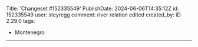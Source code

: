 Title: 'Changeset #152335549'
PublishDate: 2024-06-06T14:35:12Z
id: 152335549
user: steyregg
comment: river relation edited
created_by: iD 2.29.0
tags:
- Montenegro

---
